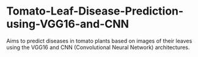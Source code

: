 # Tomato-Leaf-Disease-Prediction-using-VGG16-and-CNN
Aims to predict diseases in tomato plants based on images of their leaves using the VGG16 and CNN (Convolutional Neural Network) architectures.
